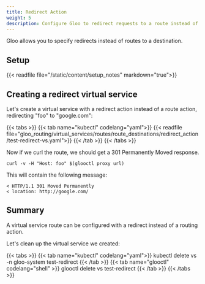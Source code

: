 ```yaml
---
title: Redirect Action
weight: 5
description: Configure Gloo to redirect requests to a route instead of routing to a destination. 
---
```


Gloo allows you to specify redirects instead of routes to a destination. 

## Setup 

{{< readfile file="/static/content/setup_notes" markdown="true">}}

## Creating a redirect virtual service

Let's create a virtual service with a redirect action instead of a route action, redirecting "foo" to "google.com":

{{< tabs >}}
{{< tab name="kubectl" codelang="yaml">}}
{{< readfile file="gloo_routing/virtual_services/routes/route_destinations/redirect_action/test-redirect-vs.yaml">}}
{{< /tab >}}
{{< /tabs >}} 

Now if we curl the route, we should get a 301 Permanently Moved response. 

```shell
curl -v -H "Host: foo" $(glooctl proxy url)
```

This will contain the following message:

```shell
< HTTP/1.1 301 Moved Permanently
< location: http://google.com/
```

## Summary

A virtual service route can be configured with a redirect instead of a routing action. 

Let's clean up the virtual service we created:

{{< tabs >}}
{{< tab name="kubectl" codelang="yaml">}}
kubectl delete vs -n gloo-system test-redirect
{{< /tab >}}
{{< tab name="glooctl" codelang="shell" >}}
glooctl delete vs test-redirect
{{< /tab >}}
{{< /tabs >}}

<br /> 
<br /> 

